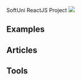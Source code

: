 SoftUni ReactJS Project 
![](https://i.ibb.co/sjF7rh3/Untitled.png)
## Examples


## Articles


## Tools
